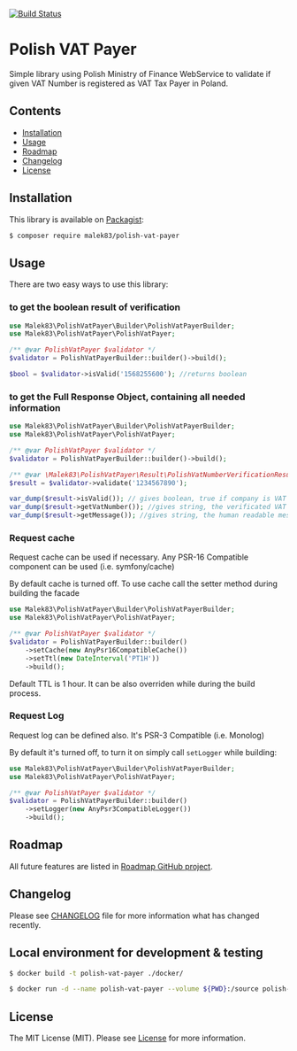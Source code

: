 [![Build Status](https://travis-ci.org/malek83/polish-vat-payer.svg?branch=master)](https://travis-ci.org/malek83/polish-vat-payer)

# Polish VAT Payer

Simple library using Polish Ministry of Finance WebService to validate
if given VAT Number is registered as VAT Tax Payer in Poland.

## Contents

* [Installation](#installation)
* [Usage](#usage)
* [Roadmap](#roadmap)
* [Changelog](#changelog)
* [License](#license)

## Installation

This library is available on [Packagist](http://packagist.org/packages/malek83/polish-vat-payer):

```bash
$ composer require malek83/polish-vat-payer
```


## Usage

There are two easy ways to use this library:

### to get the boolean result of verification

```php
use Malek83\PolishVatPayer\Builder\PolishVatPayerBuilder;
use Malek83\PolishVatPayer\PolishVatPayer;

/** @var PolishVatPayer $validator */
$validator = PolishVatPayerBuilder::builder()->build();

$bool = $validator->isValid('1568255600'); //returns boolean
```

### to get the Full Response Object, containing all needed information


```php
use Malek83\PolishVatPayer\Builder\PolishVatPayerBuilder;
use Malek83\PolishVatPayer\PolishVatPayer;

/** @var PolishVatPayer $validator */
$validator = PolishVatPayerBuilder::builder()->build();

/** @var \Malek83\PolishVatPayer\Result\PolishVatNumberVerificationResult $result */
$result = $validator->validate('1234567890');

var_dump($result->isValid()); // gives boolean, true if company is VAT Payer, otherwise false
var_dump($result->getVatNumber()); //gives string, the verificated VAT number
var_dump($result->getMessage()); //gives string, the human readable message
```

### Request cache

Request cache can be used if necessary. Any PSR-16 Compatible component can be used (i.e. symfony/cache)

By default cache is turned off. To use cache call the setter method during building the facade

```php
use Malek83\PolishVatPayer\Builder\PolishVatPayerBuilder;
use Malek83\PolishVatPayer\PolishVatPayer;

/** @var PolishVatPayer $validator */
$validator = PolishVatPayerBuilder::builder()
    ->setCache(new AnyPsr16CompatibleCache())
    ->setTtl(new DateInterval('PT1H'))
    ->build();
```

Default TTL is 1 hour. It can be also overriden while during the build process.

### Request Log

Request log can be defined also. It's PSR-3 Compatible (i.e. Monolog)

By default it's turned off, to turn it on simply call ```setLogger``` while building:

```php
use Malek83\PolishVatPayer\Builder\PolishVatPayerBuilder;
use Malek83\PolishVatPayer\PolishVatPayer;

/** @var PolishVatPayer $validator */
$validator = PolishVatPayerBuilder::builder()
    ->setLogger(new AnyPsr3CompatibleLogger())
    ->build();
```

## Roadmap

All future features are listed in [Roadmap GitHub project](https://github.com/malek83/polish-vat-payer/projects/1).

## Changelog

Please see [CHANGELOG](CHANGELOG.md) file for more information what has changed recently.

## Local environment for development & testing

```bash
$ docker build -t polish-vat-payer ./docker/

$ docker run -d --name polish-vat-payer --volume ${PWD}:/source polish-vat-payer
```

## License

The MIT License (MIT). Please see [License](LICENSE) for more information.